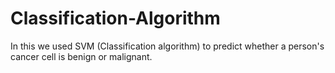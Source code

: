 # Classification-Algorithm
In this we used SVM (Classification algorithm) to predict whether a person's cancer cell is benign or malignant.
